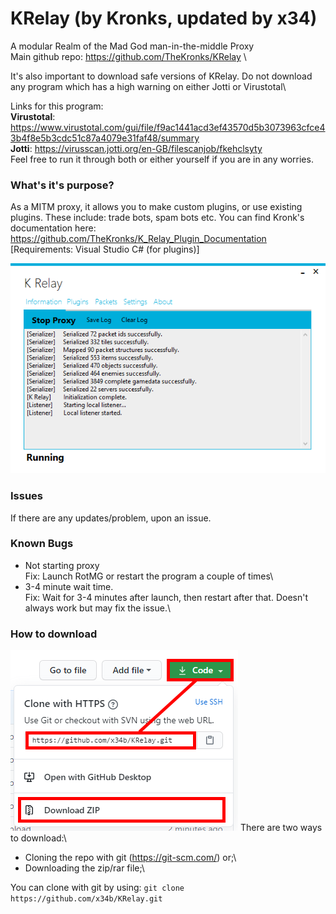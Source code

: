 # KRelay (by Kronks, updated by x34)
A modular Realm of the Mad God man-in-the-middle Proxy\
Main github repo: https://github.com/TheKronks/KRelay \

It's also important to download safe versions of KRelay. Do not download any program which has a high warning on either Jotti or Virustotal\

Links for this program: \
**Virustotal**: https://www.virustotal.com/gui/file/f9ac1441acd3ef43570d5b3073963cfce43b4f8e5b3cdc51c87a4079e31faf48/summary \
**Jotti**: https://virusscan.jotti.org/en-GB/filescanjob/fkehclsyty \
Feel free to run it through both or either yourself if you are in any worries.

### What's it's purpose?
As a MITM proxy, it allows you to make custom plugins, or use existing plugins. These include: trade bots, spam bots etc. You can find Kronk's documentation here: https://github.com/TheKronks/K_Relay_Plugin_Documentation [Requirements: Visual Studio C# (for plugins)]

![Screenshot](images/image.png)

### Issues
If there are any updates/problem, upon an issue.

### Known Bugs
- Not starting proxy\
Fix: Launch RotMG or restart the program a couple of times\
- 3-4 minute wait time.\
Fix: Wait for 3-4 minutes after launch, then restart after that. Doesn't always work but may fix the issue.\

### How to download
![Screenshot](images/image2.PNG)
There are two ways to download:\
- Cloning the repo with git (https://git-scm.com/) or;\
- Downloading the zip/rar file;\

You can clone with git by using: `git clone https://github.com/x34b/KRelay.git`

